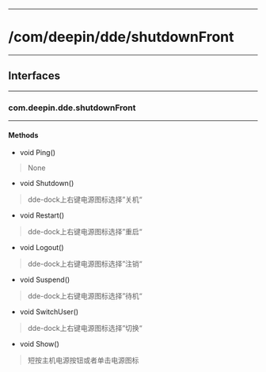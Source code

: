 ***
# /com/deepin/dde/shutdownFront
***
## Interfaces
***
### com.deepin.dde.shutdownFront
***
#### Methods

- void Ping()
> None

- void Shutdown()
> dde-dock上右键电源图标选择”关机“

- void Restart()
> dde-dock上右键电源图标选择”重启“

- void Logout()
> dde-dock上右键电源图标选择”注销“

- void Suspend()
> dde-dock上右键电源图标选择”待机“

- void SwitchUser()
> dde-dock上右键电源图标选择”切换“

- void Show()
> 短按主机电源按钮或者单击电源图标
